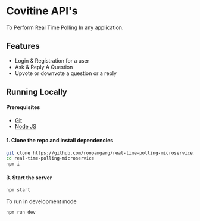 # Covitine API's
To Perform Real Time Polling In any application.


## Features
* Login & Registration for a user
* Ask & Reply A Question
* Upvote or downvote a question or a reply


## Running Locally

#### Prerequisites
* [Git](https://git-scm.com/downloads)
* [Node JS](https://nodejs.org/en/)


#### 1. Clone the repo and install dependencies
```bash
git clone https://github.com/roopamgarg/real-time-polling-microservice.git
cd real-time-polling-microservice
npm i
```

#### 3. Start the server
```bash
npm start
```

To run in development mode
```bash
npm run dev
```